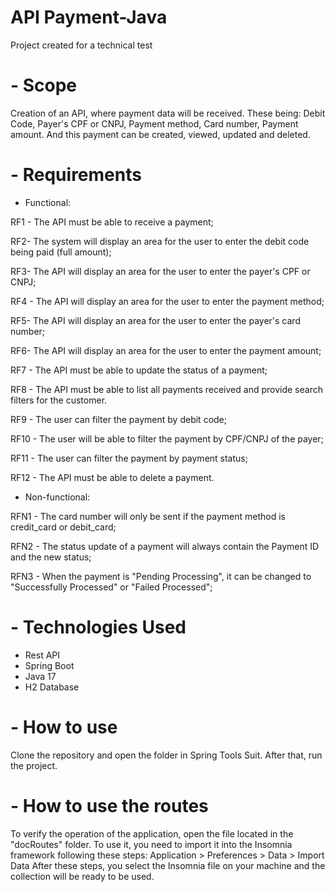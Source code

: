# API Payment-Java
Project created for a technical test

# - Scope
Creation of an API, where payment data will be received. These being: Debit Code, Payer's CPF or CNPJ, Payment method, Card number, Payment amount. And this payment can be created, viewed, updated and deleted.

# - Requirements
- Functional:

RF1 - The API must be able to receive a payment;

RF2- The system will display an area for the user to enter the debit code being paid (full amount);

RF3- The API will display an area for the user to enter the payer's CPF or CNPJ;

RF4 - The API will display an area for the user to enter the payment method;

RF5- The API will display an area for the user to enter the payer's card number;

RF6- The API will display an area for the user to enter the payment amount;

RF7 - The API must be able to update the status of a payment;

RF8 - The API must be able to list all payments received and provide search filters for the customer.

RF9 - The user can filter the payment by debit code;

RF10 - The user will be able to filter the payment by CPF/CNPJ of the payer;

RF11 - The user can filter the payment by payment status;

RF12 - The API must be able to delete a payment.

- Non-functional:

RFN1 - The card number will only be sent if the payment method is credit_card or debit_card;

RFN2 - The status update of a payment will always contain the Payment ID and the new status;

RFN3 - When the payment is "Pending Processing", it can be changed to "Successfully Processed" or "Failed Processed";

# - Technologies Used
- Rest API
- Spring Boot
- Java 17
- H2 Database

# - How to use
Clone the repository and open the folder in Spring Tools Suit. After that, run the project.

# - How to use the routes
To verify the operation of the application, open the file located in the "docRoutes" folder.
To use it, you need to import it into the Insomnia framework following these steps: Application > Preferences > Data > Import Data
After these steps, you select the Insomnia file on your machine and the collection will be ready to be used.
